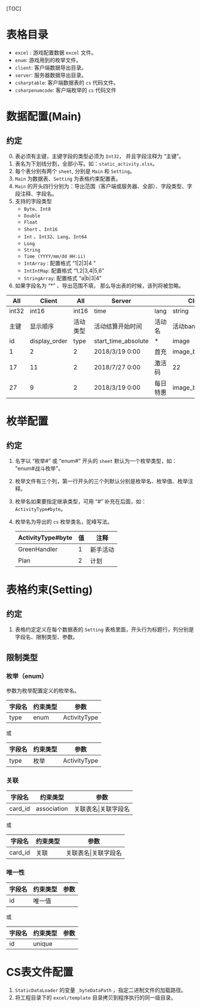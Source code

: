 [TOC]

# 表格目录

* `excel` :  游戏配置数据 `excel` 文件。
* `enum`:  游戏用到的枚举文件。
* `client`:  客户端数据导出目录。
*  `server`: 服务器数据导出目录。
* `csharptable`:  客户端数据表的 `cs` 代码文件。
* `csharpenumcode`: 客户端枚举的 `cs` 代码文件

# 数据配置(Main)

## 约定
0. 表必须有主键，主键字段的类型必须为 `Int32`， 并且字段注释为 “主键”。
1. 表名为下划线分割，全部小写。如：`static_activity.xlsx`。
2. 每个表分别有两个 `sheet`, 分别是 `Main` 和 `Setting`。
3. `Main` 为数据表、`Setting` 为表格约束配置表。
4. `Main` 的开头四行分别为：导出范围（客户端或服务器、全部）、字段类型、字段注释、字段名。
5. 支持的字段类型
   * `Byte`、`Int8`
   * `Double`
   * `Float`
   * `Short` 、`Int16`
   * `Int`  、`Int32`、`Lang`、`Int64`
   * `Long`
   * `String`
   * `Time (YYYY/mm/dd HH:ii)`
   * `IntArray` :  配置格式  “1|2|3|4 ”
   * `IntIntMap`: 配置格式   “1,2|3,4|5,6”
   * `StringArray`: 配置格式  “a|b|3|4”
6. 如果字段名为 “*”  、导出范围不填， 那么导出表的时候，该列将被忽略。

| All   | Client        | All      | Server              |          | Client          |
| ----- | ------------- | -------- | ------------------- | -------- | --------------- |
| int32 | int16         | int16    | time                | lang     | string          |
| 主键  | 显示顺序      | 活动类型 | 活动结算开始时间    | 活动名   | 活动banner      |
| id    | display_order | type     | start_time_absolute | *        | image           |
| 1     | 2             | 2        | 2018/3/19 0:00      | 首充     | image_banner_l1 |
| 17    | 11            | 2        | 2018/7/27 0:00      | 激活码   | 22              |
| 27    | 9             | 2        | 2018/3/19 0:00      | 每日特惠 | image_banner3   |

# 枚举配置

## 约定

1. 名字以 “枚举#” 或 “enum#” 开头的 `sheet` 默认为一个枚举类型，如： "enum#战斗枚举"。

2. 枚举文件有三个列，第一行开头的三个列默认分别是枚举名、枚举值、枚举注释。

3. 枚举名如果要指定继承类型，可用 “#”  补充在后面，如：`ActivityType#byte`。

4. 枚举名为导出的 `cs` 枚举类名，驼峰写法。

   | ActivityType#byte     | 值   | 注释             |
   | ---------------- | ---- | ---------------- |
   | GreenHandler     | 1    | 新手活动     |
   | Plan             | 2    | 计划       |

# 表格约束(Setting)

## 约定

1. 表格约定定义在每个数据表的 `Setting` 表格里面，开头行为标题行，列分别是字段名、限制类型、参数。

   

## 限制类型

### 枚举（enum）

参数为枚举配置定义的枚举名。

| 字段名 | 约束类型 | 参数         |
| ------ | -------- | ------------ |
| type   | enum     | ActivityType |

或

| 字段名 | 约束类型 | 参数         |
| ------ | -------- | ------------ |
| type   | 枚举     | ActivityType |

### 关联

| 字段名  | 约束类型    | 参数                 |
| ------- | ----------- | -------------------- |
| card_id | association | 关联表名\|关联字段名 |

或

| 字段名  | 约束类型 | 参数                 |
| ------- | -------- | -------------------- |
| card_id | 关联     | 关联表名\|关联字段名 |

### 唯一性

| 字段名 | 约束类型 | 参数 |
| ------ | -------- | ---- |
| id     | 唯一值   |      |

或

| 字段名 | 约束类型 | 参数 |
| ------ | -------- | ---- |
| id     | unique   |      |

# CS表文件配置

1. `StaticDataLoader` 的变量  `_byteDataPath` ，指定二进制文件的加载路径。
2. 将工程目录下的 `excel/template` 目录拷贝到程序执行的同一级目录。
